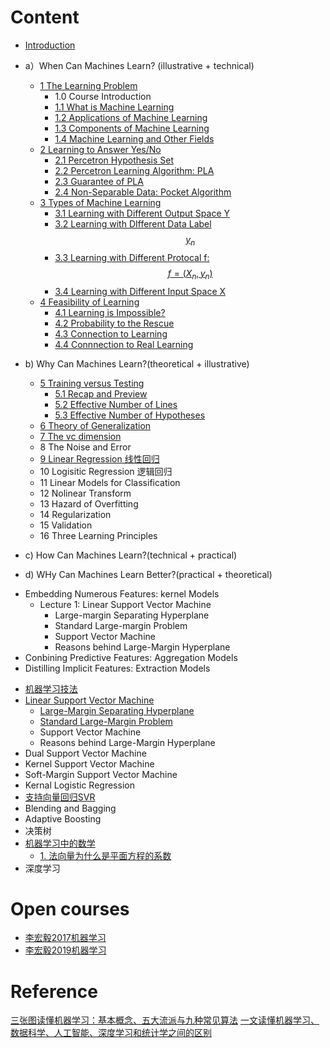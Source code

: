 

# Content
* [Introduction](INTRODUCTION.md)
* a）When Can Machines Learn? (illustrative + technical)
    *  [1 The Learning Problem](1-The-Learning-Problem.md)
        * 1.0 Course Introduction
        * [1.1 What is Machine Learning](1.1-What-is-Machine-Learning.md)
        * [1.2 Applications of Machine Learning](1.2-applications-of-machine-learning.md)
        * [1.3 Components of Machine Learning](1.3-components-of-machine-learning.md)
        * [1.4 Machine Learning and Other Fields](1.4-Machine-Learning-and-Other-Fields.md)
    * [2 Learning to Answer Yes/No](2-learning-to-answer-yesno.md)
        * [2.1 Percetron Hypothesis Set](2.1-percetron-hypothesisi-set.md)
        * [2.2 Percetron Learning Algorithm: PLA](2.2-percetron-learning-algorithm.md)
        * [2.3 Guarantee of PLA](2.3-guarantee-of-pla.md)
        * [2.4 Non-Separable Data: Pocket Algorithm](2.4-non-separable-data.md)
    * [3 Types of Machine Learning](3-Types-of-Machine-Learning.md)
        * [3.1 Learning with Different Output Space Y](3.1-learning-with-different-output-space-y.md)
        * [3.2 Learning with DIfferent Data Label $$y_n$$](3.2-learning-with-different-data-label.md)
        * [3.3 Learning with Different Protocal f: $$f =(X_n,y_n)$$](3.3-learning-with-different-protocal-f.md)
        * [3.4 Learning with Different Input Space X](3.4-learning-with-different-input-space-x.md)
    * [4 Feasibility of Learning](4-feasibility-of-learning.md)
        * [4.1 Learning is Impossible?](4.1-learning-is-impossible.md)
        * [4.2 Probability to the Rescue](4.2-Probability-to-the-Rescue.md)
        * [4.3 Connection to Learning](4.3-connection-to-learning.md)
        * [4.4 Connnection to Real Learning](4.4-connnection-to-real-learning.md)
* b) Why Can Machines Learn?(theoretical + illustrative)
    * [5 Training versus Testing](5-training-versus-testing.md)
        * [5.1 Recap and Preview](5.1-recap-and-preview.md)
        * [5.2 Effective Number of Lines](5.2-effective-number-of-lines.md)
        * [5.3 Effective Number of Hypotheses](5.3-effective-number-of-hypotheses.md)
    * [6 Theory of Generalization](6-theory-of-generalization.md)
    * [7 The vc dimension](7-the-vc-dimension.md)
    * 8 The Noise and Error
    * [9 Linear Regression 线性回归](9-linear-regression.md)
    * 10 Logisitic Regression 逻辑回归
    * 11 Linear Models for Classification
    * 12 Nolinear Transform
    * 13 Hazard of Overfitting
    * 14 Regularization
    * 15 Validation
    * 16 Three Learning Principles

* c) How Can Machines Learn?(technical + practical)

* d) WHy Can Machines Learn Better?(practical + theoretical)

- Embedding Numerous Features: kernel Models
  - Lecture 1: Linear Support Vector Machine
    - Large-margin Separating Hyperplane
    - Standard Large-margin Problem
    - Support Vector Machine
    - Reasons behind Large-Margin Hyperplane
- Conbining Predictive Features: Aggregation Models
- Distilling Implicit Features: Extraction Models

* [机器学习技法](ji-qi-xue-xi-ji-fa.md)
* [Linear Support Vector Machine](支持向量机svm.md)
  * [Large-Margin Separating Hyperplane](支持向量机svm/large-margin-separating-hyperplane.md)
  * [Standard Large-Margin Problem](支持向量机svm/standard-large-margin-problem.md)
  * Support Vector Machine
  * Reasons behind Large-Margin Hyperplane
* Dual Support Vector Machine
* Kernel Support Vector Machine
* Soft-Margin Support Vector Machine
* Kernal Logistic Regression
* [支持向量回归SVR](zhi-chi-xiang-liang-hui-gui-svr.md)
* Blending and Bagging
* Adaptive Boosting
* 决策树
* [机器学习中的数学](机器学习中的数学.md)
  * [1. 法向量为什么是平面方程的系数](法向量为什么是平面方程的系数.md)
* 深度学习

# Open courses
* [李宏毅2017机器学习](https://www.bilibili.com/video/av10590361?from=search&seid=8726738433477857991)
* [李宏毅2019机器学习](https://www.bilibili.com/video/av35932863?from=search&seid=8726738433477857991)

# Reference
[三张图读懂机器学习：基本概念、五大流派与九种常见算法](https://36kr.com/p/5072074.html)
[一文读懂机器学习、数据科学、人工智能、深度学习和统计学之间的区别](一文读懂机器学习、数据科学、人工智能、深度学习和统计学之间的区别)